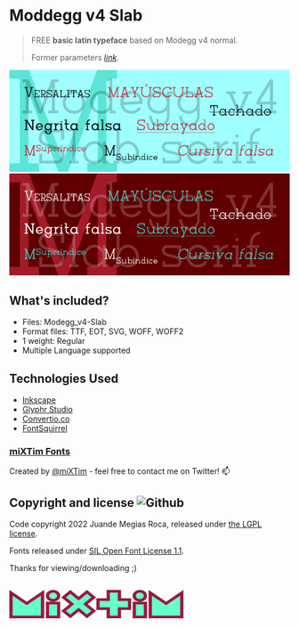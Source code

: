 # Moddegg v4 Slab

> FREE **basic latin typeface** based on Modegg v4 normal.
> 
> Former parameters [_link_](https://en.m.fontke.com/font/12316704/).

![Typeface sample](img/Modegg-sample-light.png#gh-light-mode-only)
![Typeface sample](img/Modegg-sample-dark.png#gh-dark-mode-only)

## What's included?
- Files: Modegg_v4-Slab
- Format files: TTF, EOT, SVG, WOFF, WOFF2
- 1 weight: Regular
- Multiple Language supported

## Technologies Used
- [Inkscape](https://inkscape.org/)
- [Glyphr Studio](https://www.glyphrstudio.com/)
- [Convertio.co](https://convertio.co/)
- [FontSquirrel](https://www.fontsquirrel.com/tools/webfont-generator)

### [miXTim Fonts](https://github.com/miXTim/fonts)

Created by [@miXTim](https://twitter.com/juande4u/) - feel free to contact me on Twitter! 📫

## Copyright and license ![Github](https://img.shields.io/static/v1?label=license&message=SIL&nbsp;1.1&color=orange&logo=Github)
Code copyright 2022 Juande Megias Roca, released under [the LGPL license](https://github.com/jgthms/bulma/blob/master/LICENSE).

Fonts released under [SIL Open Font License 1.1](https://scripts.sil.org/OFL).


Thanks for viewing/downloading ;)

<br>

<img alt="logotipo" src="https://github.com/miXTim/fonts/blob/2701ba0e793c3ca356d01a3e3b8b1b86d1fa2888/extras/logo.svg" style="max-width: 100%;" width="313" height="51">
